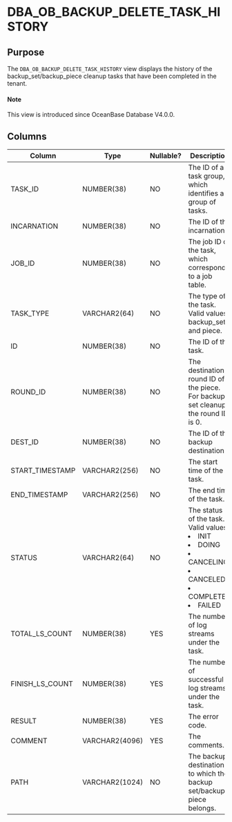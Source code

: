# DBA_OB_BACKUP_DELETE_TASK_HISTORY

## Purpose

The `DBA_OB_BACKUP_DELETE_TASK_HISTORY` view displays the history of the backup_set/backup_piece cleanup tasks that have been completed in the tenant.

<main id="notice" type='explain'>
  <h4>Note</h4>
  <p>This view is introduced since OceanBase Database V4.0.0. </p>
</main>

## Columns

| Column | Type | Nullable? | Description |
| --- | --- | --- | --- |
| TASK_ID | NUMBER(38) | NO | The ID of a task group, which identifies a group of tasks. |
| INCARNATION | NUMBER(38) | NO | The ID of the incarnation. |
| JOB_ID | NUMBER(38) | NO | The job ID of the task, which corresponds to a job table. |
| TASK_TYPE | VARCHAR2(64) | NO | The type of the task. Valid values: backup_set and piece. |
| ID | NUMBER(38) | NO | The ID of the task. |
| ROUND_ID | NUMBER(38) | NO | The destination round ID of the piece. For backup set cleanup, the round ID is 0. |
| DEST_ID | NUMBER(38) | NO | The ID of the backup destination. |
| START_TIMESTAMP | VARCHAR2(256) | NO | The start time of the task. |
| END_TIMESTAMP | VARCHAR2(256) | NO | The end time of the task. |
| STATUS | VARCHAR2(64) | NO | The status of the task. Valid values:<li>INIT<li>DOING<li>CANCELING<li>CANCELED<li>COMPLETED<li>FAILED |
| TOTAL_LS_COUNT | NUMBER(38) | YES | The number of log streams under the task. |
| FINISH_LS_COUNT | NUMBER(38) | YES | The number of successful log streams under the task. |
| RESULT | NUMBER(38) | YES | The error code. |
| COMMENT | VARCHAR2(4096) | YES | The comments. |
| PATH | VARCHAR2(1024) | NO | The backup destination to which the backup set/backup piece belongs. |
